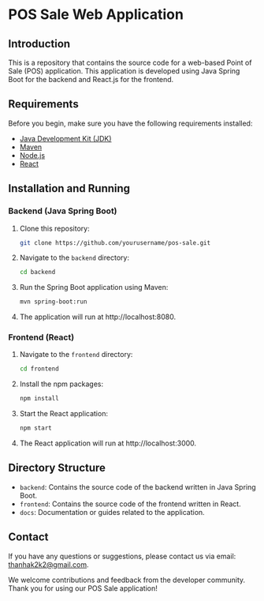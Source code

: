# POS Sale Web Application

## Introduction

This is a repository that contains the source code for a web-based Point of Sale (POS) application. This application is developed using Java Spring Boot for the backend and React.js for the frontend.

## Requirements

Before you begin, make sure you have the following requirements installed:

- [Java Development Kit (JDK)](https://www.oracle.com/java/technologies/javase-downloads.html)
- [Maven](https://maven.apache.org/)
- [Node.js](https://nodejs.org/)
- [React](https://reactjs.org/)

## Installation and Running

### Backend (Java Spring Boot)

1. Clone this repository:

   ```bash
   git clone https://github.com/yourusername/pos-sale.git
   ```
2. Navigate to the `backend` directory:

   ```bash
   cd backend
   ```
3. Run the Spring Boot application using Maven:

   ```bash
   mvn spring-boot:run
   ```
4. The application will run at http://localhost:8080.

### Frontend (React)

1. Navigate to the `frontend` directory:

   ```bash
   cd frontend
   ```
2. Install the npm packages:

   ```bash
   npm install
   ```
3. Start the React application:

   ```bash
   npm start
   ```
4. The React application will run at http://localhost:3000.

## Directory Structure

* `backend`: Contains the source code of the backend written in Java Spring Boot.
* `frontend`: Contains the source code of the frontend written in React.
* `docs`: Documentation or guides related to the application.

## Contact
If you have any questions or suggestions, please contact us via email: thanhak2k2@gmail.com.

We welcome contributions and feedback from the developer community. Thank you for using our POS Sale application!
   

